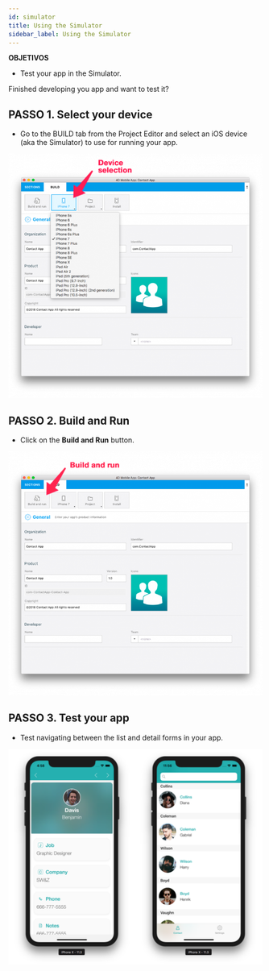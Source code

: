 ```yaml
---
id: simulator
title: Using the Simulator
sidebar_label: Using the Simulator
---
```

<div class = "objectives"> 

**OBJETIVOS**

* Test your app in the Simulator.</div> 

Finished developing you app and want to test it?

## PASSO 1. Select your device

* Go to the BUILD tab from the Project Editor and select an iOS device (aka the Simulator) to use for running your app.

![Device selection](assets/test-build/device-selection-4D-for-ios.png)

## PASSO 2. Build and Run

* Click on the **Build and Run** button.

![Build and Run](assets/test-build/build-and-run-4D-for-iOS.png)

## PASSO 3. Test your app

* Test navigating between the list and detail forms in your app.

![Test in Simulator](assets/test-build/simulator-forms-4D-for-iOS.png)